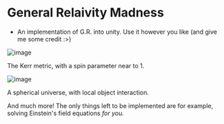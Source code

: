 # General Relaivity Madness
- An implementation of G.R. into unity. Use it however you like (and give me some credit :>)

![image](https://user-images.githubusercontent.com/56345030/181906538-0eff33c6-696e-456d-b2a9-3225ead0260d.png)
  
  The Kerr metric, with a spin parameter near to 1.

![image](https://user-images.githubusercontent.com/56345030/181906570-3054ccd1-4f42-42aa-846e-62c1a770a6f8.png)
  
  A spherical universe, with local object interaction.

And much more! The only things left to be implemented are for example, solving Einstein's field equations *for you.*
